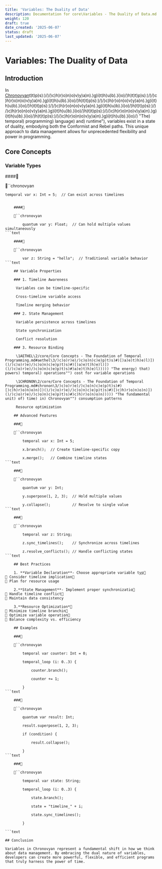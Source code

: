 ```yaml
---
title: 'Variables: The Duality of Data'
description: Documentation for core\Variables - The Duality of Data.md
weight: 120
draft: true
date_created: '2025-06-07'
status: draft
last_updated: '2025-06-07'
---
```


# Variables: The Duality of Data

## Introduction

In [Chronovyan](https://chronovyan.github.io/h)t)t)p)s):)/)/)c)h)r)o)n)o)v)y)a)n).)g)i)t)h)u)b).)i)o)/)h)t)t)p)s):)/)/)c)h)r)o)n)o)v)y)a)n).)g)i)t)h)u)b).)i)o)/)h)t)t)p)s):)/)/)c)h)r)o)n)o)v)y)a)n).)g)i)t)h)u)b).)i)o)/)h)t)t)p)s):)/)/)c)h)r)o)n)o)v)y)a)n).)g)i)t)h)u)b).)i)o)/)h)t)t)p)s):)/)/)c)h)r)o)n)o)v)y)a)n).)g)i)t)h)u)b).)i)o)/)h)t)t)p)s):)/)/)c)h)r)o)n)o)v)y)a)n).)g)i)t)h)u)b).)i)o)/)h)t)t)p)s):)/)/)c)h)r)o)n)o)v)y)a)n).)g)i)t)h)u)b).)i)o)/) "The) temporal) programming) language) and) runtime"), variables exist in a state of duality, embodying both the Conformist and Rebel paths. This unique approach to data management allows for unprecedented flexibility and power in programming.

## Core Concepts

### Variable Types

####

``chronovyan

    temporal var x: Int = 5;  // Can exist across timelines
```text

    ####

    ``chronovyan

        quantum var y: Float;  // Can hold multiple values simultaneously
```text

    ####

    ``chronovyan

        var z: String = "hello";  // Traditional variable behavior
```text

    ## Variable Properties

    ### 1. Timeline Awareness

     Variables can be timeline-specific

     Cross-timeline variable access

     Timeline merging behavior

    ### 2. State Management

     Variable persistence across timelines

     State synchronization

     Conflict resolution

    ### 3. Resource Binding

     \1AETHEL\2/core/Core Concepts - The Foundation of Temporal Programming.md#aethel\3/)c)o)r)e)/)c)o)n)c)e)p)t)s)#)[)a)e)t)h)e)l)])()/)c)o)r)e)/)c)o)n)c)e)p)t)s)#)[)a)e)t)h)e)l)])()/)c)o)r)e)/)c)o)n)c)e)p)t)s)#)a)e)t)h)e)l))))) "The energy) that) powers) temporal) operations"") cost for variable operations

     \1CHRONON\2/core/Core Concepts - The Foundation of Temporal Programming.md#chronon\3/)c)o)r)e)/)c)o)n)c)e)p)t)s)#)[)c)h)r)o)n)o)n)])()/)c)o)r)e)/)c)o)n)c)e)p)t)s)#)[)c)h)r)o)n)o)n)])()/)c)o)r)e)/)c)o)n)c)e)p)t)s)#)c)h)r)o)n)o)n))))) "The fundamental unit) of) time) in) Chronovyan"") consumption patterns

     Resource optimization

    ## Advanced Features

    ###

    ``chronovyan

        temporal var x: Int = 5;

        x.branch();  // Create timeline-specific copy

        x.merge();   // Combine timeline states
```text

    ###

    ``chronovyan

        quantum var y: Int;

        y.superpose(1, 2, 3);  // Hold multiple values

        y.collapse();          // Resolve to single value
```text

    ###

    ``chronovyan

        temporal var z: String;

        z.sync_timelines();    // Synchronize across timelines

        z.resolve_conflicts(); // Handle conflicting states
```text

    ## Best Practices

    1. **Variable Declaration**- Choose appropriate variable typ
 Consider timeline implication
 Plan for resource usage

    2.**State Management**- Implement proper synchronizatio
 Handle timeline conflict
 Maintain data consistency

    3.**Resource Optimization*
 Minimize timeline branchin
 Optimize variable operation
 Balance complexity vs. efficiency

    ## Examples

    ###

    ``chronovyan

        temporal var counter: Int = 0;

        temporal_loop (i: 0..3) {

            counter.branch();

            counter += 1;

        }
```text

    ###

    ``chronovyan

        quantum var result: Int;

        result.superpose(1, 2, 3);

        if (condition) {

            result.collapse();

        }
```text

    ###

    ``chronovyan

        temporal var state: String;

        temporal_loop (i: 0..3) {

            state.branch();

            state = "timeline_" + i;

            state.sync_timelines();

        }

```text

## Conclusion

Variables in Chronovyan represent a fundamental shift in how we think about data management. By embracing the dual nature of variables, developers can create more powerful, flexible, and efficient programs that truly harness the power of time.